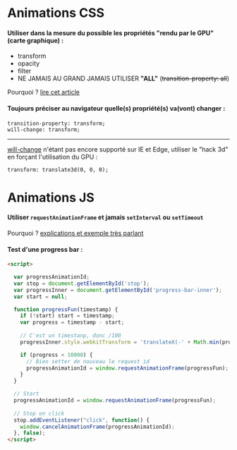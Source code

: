 
Animations CSS
==============

#### Utiliser dans la mesure du possible les propriétés "rendu par le GPU" (carte graphique) :

* transform
* opacity
* filter
* NE JAMAIS AU GRAND JAMAIS UTILISER __"ALL"__ (~~transition-property: all~~)

Pourquoi ? [lire cet article](https://www.smashingmagazine.com/2016/12/gpu-animation-doing-it-right/)

#### Toujours préciser au navigateur quelle(s) propriété(s) va(vont) changer :

```
transition-property: transform;
will-change: transform;
```

-------

[will-change](http://caniuse.com/#feat=will-change) n'étant pas encore supporté sur IE et Edge, utiliser le "hack 3d" en forçant l'utilisation du GPU  : 

```
transform: translate3d(0, 0, 0);
```

Animations JS
=============

#### Utiliser `requestAnimationFrame` et jamais  `setInterval` ou `setTimeout`

Pourquoi ? [explications et exemple très parlant](https://stackoverflow.com/questions/38709923/why-is-requestanimationframe-better-than-setinterval-or-settimeout#answer-38709924)

#### Test d'une progress bar :

````html
<script>

  var progressAnimationId;
  var stop = document.getElementById('stop');
  var progressInner = document.getElementById('progress-bar-inner');
  var start = null;

  function progressFun(timestamp) {
	if (!start) start = timestamp;
	var progress = timestamp - start;
	
	// C'est un timestanp, donc /100
	progressInner.style.webkitTransform = 'translateX(-' + Math.min(progress / 100) + '%)';

	if (progress < 10000) {
	  // Bien setter de nouveau le request id
	  progressAnimationId = window.requestAnimationFrame(progressFun);
	}
  }

  // Start
  progressAnimationId = window.requestAnimationFrame(progressFun);
  
  // Stop on click
  stop.addEventListener("click", function() {
	window.cancelAnimationFrame(progressAnimationId);
  }, false);
</script>
````
